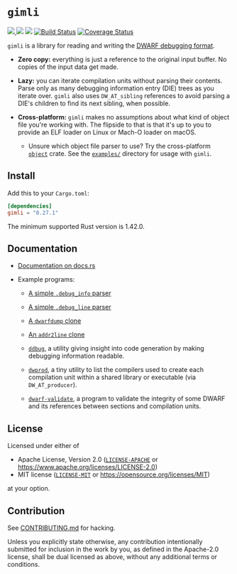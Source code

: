# `gimli`

[![](https://img.shields.io/crates/v/gimli.svg) ![](https://img.shields.io/crates/d/gimli.svg)](https://crates.io/crates/gimli)
[![](https://docs.rs/gimli/badge.svg)](https://docs.rs/gimli/)
[![Build Status](https://github.com/gimli-rs/gimli/workflows/Rust/badge.svg)](https://github.com/gimli-rs/gimli/actions)
[![Coverage Status](https://coveralls.io/repos/github/gimli-rs/gimli/badge.svg?branch=master)](https://coveralls.io/github/gimli-rs/gimli?branch=master)

`gimli` is a library for reading and writing the
[DWARF debugging format](https://dwarfstd.org/).

* **Zero copy:** everything is just a reference to the original input buffer. No
  copies of the input data get made.

* **Lazy:** you can iterate compilation units without parsing their
  contents. Parse only as many debugging information entry (DIE) trees as you
  iterate over. `gimli` also uses `DW_AT_sibling` references to avoid parsing a
  DIE's children to find its next sibling, when possible.

* **Cross-platform:** `gimli` makes no assumptions about what kind of object
  file you're working with. The flipside to that is that it's up to you to
  provide an ELF loader on Linux or Mach-O loader on macOS.

  * Unsure which object file parser to use? Try the cross-platform
  [`object`](https://github.com/gimli-rs/object) crate. See the
  [`examples/`](./examples) directory for usage with `gimli`.

## Install

Add this to your `Cargo.toml`:

```toml
[dependencies]
gimli = "0.27.1"
```

The minimum supported Rust version is 1.42.0.

## Documentation

* [Documentation on docs.rs](https://docs.rs/gimli/)

* Example programs:

  * [A simple `.debug_info` parser](./examples/simple.rs)

  * [A simple `.debug_line` parser](./examples/simple_line.rs)

  * [A `dwarfdump` clone](./examples/dwarfdump.rs)

  * [An `addr2line` clone](https://github.com/gimli-rs/addr2line)

  * [`ddbug`](https://github.com/gimli-rs/ddbug), a utility giving insight into
    code generation by making debugging information readable.

  * [`dwprod`](https://github.com/fitzgen/dwprod), a tiny utility to list the
    compilers used to create each compilation unit within a shared library or
    executable (via `DW_AT_producer`).

  * [`dwarf-validate`](./examples/dwarf-validate.rs), a program to validate the
    integrity of some DWARF and its references between sections and compilation
    units.

## License

Licensed under either of

  * Apache License, Version 2.0 ([`LICENSE-APACHE`](./LICENSE-APACHE) or https://www.apache.org/licenses/LICENSE-2.0)
  * MIT license ([`LICENSE-MIT`](./LICENSE-MIT) or https://opensource.org/licenses/MIT)

at your option.

## Contribution

See [CONTRIBUTING.md](./CONTRIBUTING.md) for hacking.

Unless you explicitly state otherwise, any contribution intentionally submitted
for inclusion in the work by you, as defined in the Apache-2.0 license, shall be
dual licensed as above, without any additional terms or conditions.
